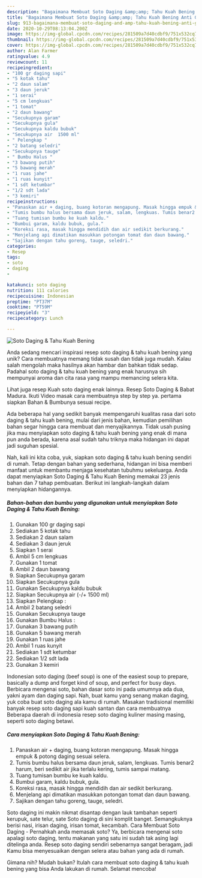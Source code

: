```yaml
---
description: "Bagaimana Membuat Soto Daging &amp;amp; Tahu Kuah Bening Anti Gagal"
title: "Bagaimana Membuat Soto Daging &amp;amp; Tahu Kuah Bening Anti Gagal"
slug: 913-bagaimana-membuat-soto-daging-and-amp-tahu-kuah-bening-anti-gagal
date: 2020-10-29T08:13:04.200Z
image: https://img-global.cpcdn.com/recipes/281509a7d40cdbf9/751x532cq70/soto-daging-tahu-kuah-bening-foto-resep-utama.jpg
thumbnail: https://img-global.cpcdn.com/recipes/281509a7d40cdbf9/751x532cq70/soto-daging-tahu-kuah-bening-foto-resep-utama.jpg
cover: https://img-global.cpcdn.com/recipes/281509a7d40cdbf9/751x532cq70/soto-daging-tahu-kuah-bening-foto-resep-utama.jpg
author: Alan Farmer
ratingvalue: 4.9
reviewcount: 11
recipeingredient:
- "100 gr daging sapi"
- "5 kotak tahu"
- "2 daun salam"
- "3 daun jeruk"
- "1 serai"
- "5 cm lengkuas"
- "1 tomat"
- "2 daun bawang"
- "Secukupnya garam"
- "Secukupnya gula"
- "Secukupnya kaldu bubuk"
- "Secukupnya air  1500 ml"
- " Pelengkap "
- "2 batang seledri"
- "Secukupnya tauge"
- " Bumbu Halus "
- "3 bawang putih"
- "5 bawang merah"
- "1 ruas jahe"
- "1 ruas kunyit"
- "1 sdt ketumbar"
- "1/2 sdt lada"
- "3 kemiri"
recipeinstructions:
- "Panaskan air + daging, buang kotoran mengapung. Masak hingga empuk &amp; potong daging sesuai selera."
- "Tumis bumbu halus bersama daun jeruk, salam, lengkuas. Tumis benar2 harum, beri sedikit air jika terlalu kering, tumis sampai matang."
- "Tuang tumisan bumbu ke kuah kaldu."
- "Bumbui garam, kaldu bubuk, gula."
- "Koreksi rasa, masak hingga mendidih dan air sedikit berkurang."
- "Menjelang api dimatikan masukkan potongan tomat dan daun bawang."
- "Sajikan dengan tahu goreng, tauge, seledri."
categories:
- Resep
tags:
- soto
- daging
- 

katakunci: soto daging  
nutrition: 111 calories
recipecuisine: Indonesian
preptime: "PT37M"
cooktime: "PT59M"
recipeyield: "3"
recipecategory: Lunch

---
```



![Soto Daging &amp; Tahu Kuah Bening](https://img-global.cpcdn.com/recipes/281509a7d40cdbf9/751x532cq70/soto-daging-tahu-kuah-bening-foto-resep-utama.jpg)

Anda sedang mencari inspirasi resep soto daging &amp; tahu kuah bening yang unik? Cara membuatnya memang tidak susah dan tidak juga mudah. Kalau salah mengolah maka hasilnya akan hambar dan bahkan tidak sedap. Padahal soto daging &amp; tahu kuah bening yang enak harusnya sih mempunyai aroma dan cita rasa yang mampu memancing selera kita.

Lihat juga resep Kuah soto daging enak lainnya. Resep Soto Daging &amp; Babat Madura. Ikuti Video masak cara membuatnya step by step ya. pertama siapkan Bahan &amp; Bumbunya sesuai recipe.

Ada beberapa hal yang sedikit banyak mempengaruhi kualitas rasa dari soto daging &amp; tahu kuah bening, mulai dari jenis bahan, kemudian pemilihan bahan segar hingga cara membuat dan menyajikannya. Tidak usah pusing jika mau menyiapkan soto daging &amp; tahu kuah bening yang enak di mana pun anda berada, karena asal sudah tahu triknya maka hidangan ini dapat jadi suguhan spesial.


Nah, kali ini kita coba, yuk, siapkan soto daging &amp; tahu kuah bening sendiri di rumah. Tetap dengan bahan yang sederhana, hidangan ini bisa memberi manfaat untuk membantu menjaga kesehatan tubuhmu sekeluarga. Anda dapat menyiapkan Soto Daging &amp; Tahu Kuah Bening memakai 23 jenis bahan dan 7 tahap pembuatan. Berikut ini langkah-langkah dalam menyiapkan hidangannya.

<!--inarticleads1-->

##### Bahan-bahan dan bumbu yang digunakan untuk menyiapkan Soto Daging &amp; Tahu Kuah Bening:

1. Gunakan 100 gr daging sapi
1. Sediakan 5 kotak tahu
1. Sediakan 2 daun salam
1. Sediakan 3 daun jeruk
1. Siapkan 1 serai
1. Ambil 5 cm lengkuas
1. Gunakan 1 tomat
1. Ambil 2 daun bawang
1. Siapkan Secukupnya garam
1. Siapkan Secukupnya gula
1. Gunakan Secukupnya kaldu bubuk
1. Siapkan Secukupnya air (-/+ 1500 ml)
1. Siapkan  Pelengkap :
1. Ambil 2 batang seledri
1. Gunakan Secukupnya tauge
1. Gunakan  Bumbu Halus :
1. Gunakan 3 bawang putih
1. Gunakan 5 bawang merah
1. Gunakan 1 ruas jahe
1. Ambil 1 ruas kunyit
1. Sediakan 1 sdt ketumbar
1. Sediakan 1/2 sdt lada
1. Gunakan 3 kemiri


Indonesian soto daging (beef soup) is one of the easiest soup to prepare, basically a dump and forget kind of soup, and perfect for busy days. Berbicara mengenai soto, bahan dasar soto ini pada umumnya ada dua, yakni ayam dan daging sapi. Nah, buat kamu yang senang makan daging, yuk coba buat soto daging ala kamu di rumah. Masakan tradisional memiliki banyak resep soto daging sapi kuah santan dan cara membuatnya Beberapa daerah di indonesia resep soto daging kuliner masing masing, seperti soto daging betawi. 

<!--inarticleads2-->

##### Cara menyiapkan Soto Daging &amp; Tahu Kuah Bening:

1. Panaskan air + daging, buang kotoran mengapung. Masak hingga empuk &amp; potong daging sesuai selera.
1. Tumis bumbu halus bersama daun jeruk, salam, lengkuas. Tumis benar2 harum, beri sedikit air jika terlalu kering, tumis sampai matang.
1. Tuang tumisan bumbu ke kuah kaldu.
1. Bumbui garam, kaldu bubuk, gula.
1. Koreksi rasa, masak hingga mendidih dan air sedikit berkurang.
1. Menjelang api dimatikan masukkan potongan tomat dan daun bawang.
1. Sajikan dengan tahu goreng, tauge, seledri.


Soto daging ini makin nikmat disantap dengan lauk tambahan seperti kerupuk, sate telur, sate Soto daging di sini komplit banget. Semangkuknya berisi nasi, irisan daging, irisan tomat, kecambah. Cara Membuat Soto Daging - Pernahkah anda memasak soto? Ya, berbicara mengenai soto apalagi soto daging, tentu makanan yang satu ini sudah tak asing lagi ditelinga anda. Resep soto daging sendiri sebenarnya sangat beragam, jadi Kamu bisa menyesuaikan dengan selera atau bahan yang ada di rumah. 

Gimana nih? Mudah bukan? Itulah cara membuat soto daging &amp; tahu kuah bening yang bisa Anda lakukan di rumah. Selamat mencoba!

